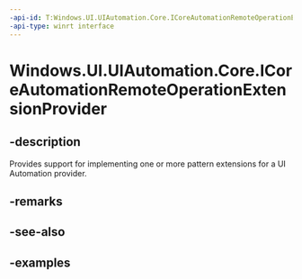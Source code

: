 ```yaml
---
-api-id: T:Windows.UI.UIAutomation.Core.ICoreAutomationRemoteOperationExtensionProvider
-api-type: winrt interface
---
```


# Windows.UI.UIAutomation.Core.ICoreAutomationRemoteOperationExtensionProvider

<!--
public interface ICoreAutomationRemoteOperationExtensionProvider
-->

## -description

Provides support for implementing one or more pattern extensions for a UI Automation provider.

## -remarks

## -see-also

## -examples
